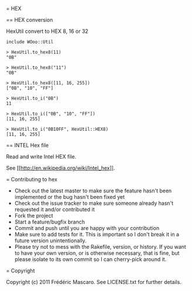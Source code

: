 = HEX

== HEX conversion

HexUtil convert to HEX 8, 16 or 32

	include WOoo::Util
	
	> HexUtil.to_hex8(11)
	"0B"

	> HexUtil.to_hex8("11")
	"0B"

	> HexUtil.to_hex8([11, 16, 255])
	["0B", "10", "FF"]

	> HexUtil.to_i("0B")
	11

	> HexUtil.to_i(["0B", "10", "FF"])
	[11, 16, 255]
	
	> HexUtil.to_i("0B10FF", HexUtil::HEX8)
	[11, 16, 255]



== INTEL Hex file

Read and write Intel HEX file.

See [[http://en.wikipedia.org/wiki/Intel_hex]].



= Contributing to hex
 
* Check out the latest master to make sure the feature hasn't been implemented or the bug hasn't been fixed yet
* Check out the issue tracker to make sure someone already hasn't requested it and/or contributed it
* Fork the project
* Start a feature/bugfix branch
* Commit and push until you are happy with your contribution
* Make sure to add tests for it. This is important so I don't break it in a future version unintentionally.
* Please try not to mess with the Rakefile, version, or history. If you want to have your own version, or is otherwise necessary, that is fine, but please isolate to its own commit so I can cherry-pick around it.



= Copyright

Copyright (c) 2011 Frédéric Mascaro. See LICENSE.txt for
further details.